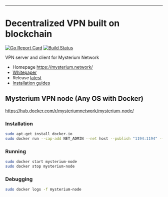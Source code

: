 ---
# Decentralized VPN built on blockchain

[![Go Report Card](https://goreportcard.com/badge/github.com/MysteriumNetwork/node)](https://goreportcard.com/report/github.com/MysteriumNetwork/node)
[![Build Status](https://travis-ci.org/MysteriumNetwork/node.svg?branch=master)](https://travis-ci.org/MysteriumNetwork/node)

VPN server and client for Mysterium Network

- Homepage https://mysterium.network/
- [Whitepaper](https://mysterium.network/whitepaper.pdf)
- Release [latest](https://github.com/MysteriumNetwork/node/releases/latest)
- [Installation guides](./INSTALL.md)

## Mysterium VPN node (Any OS with Docker)
https://hub.docker.com/r/mysteriumnetwork/mysterium-node/
### Installation
```bash
sudo apt-get install docker.io
sudo docker run --cap-add NET_ADMIN --net host --publish "1194:1194" --name mysterium-node -d mysteriumnetwork/mysterium-node:latest
```
### Running
```bash
sudo docker start mysterium-node
sudo docker stop mysterium-node
```
### Debugging
```bash
sudo docker logs -f mysterium-node
```
